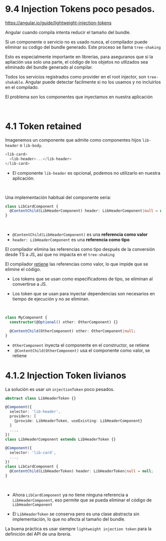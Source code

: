 # 9.4 Injection Tokens poco pesados.

https://angular.io/guide/lightweight-injection-tokens

Angular cuando compila intenta reducir el tamaño del bundle.

Si un componente o servicio no es usado nunca, el compilador puede eliminar su codigo del bundle generado. Este proceso se llama `tree-shaking`

Esto es especialmente importante en librerías, para aseguranos que si la apliación usa solo una parte, el código de los objetos no utlizados sea eliminado del bundle generado al compilar.

 Todos los servicios registrados como provider en el root injector, son `tree-shakable`. Angular puede detectar facilmente si no los usamos y no incluirlos en el compilado.

El problema son los componentes que inyectamos en nuestra aplicación

<br>

# 4.1 Token retained

Imagenemos un componente <lib-card> que admite como componentes hijos `lib-header` o `lib-body`.

```ts
<lib-card>
  <lib-header>...</lib-header>
</lib-card>
```
- El componente `lib-header` es opcional, podemos no utilizarlo en nuestra aplicación.

<br>

Una implementación habitual del componente seria:

```ts
class LibCardComponent {
  @ContentChild(LibHeaderComponent) header: LibHeaderComponent|null = null;
}
```
<br>

- `@ContentChild(LibHeaderComponent)` es una **referencia como valor**
- `header: LibHeaderComponent` es una **referencia como tipo**

El compilador elimina las referencias como tipo después de la conversión desde TS a JS, así que no impacta en el `tree-shaking`

El compilador <u>retiene</u> las referencias como valor, lo que impide que se elimine el código.

- Los tokens que se usan como especificadores de tipo, se eliminan al convertirse a JS.

- Los token que se usan para inyectar dependencias son necesarios en tiempo de ejecución y no se eliminan.

<br>

``` ts
class MyComponent {
  constructor(@Optional() other: OtherComponent) {}

  @ContentChild(OtherComponent) other: OtherComponent|null;
}
```
- `OtherComponent` inyecta el componente en el constructor, se retiene
- ` @ContentChild(OtherComponent)` usa el componente como valor, se retiene

# 4.1.2 Injection Token livianos

La solución es usar un `injectionToken` poco pesados.

```ts
abstract class LibHeaderToken {}

@Component({
  selector: 'lib-header',
  providers: [
    {provide: LibHeaderToken, useExisting: LibHeaderComponent}
  ]
  ...,
})
class LibHeaderComponent extends LibHeaderToken {}

@Component({
  selector: 'lib-card',
  ...,
})
class LibCardComponent {
  @ContentChild(LibHeaderToken) header: LibHeaderToken|null = null;
}
```
<br>

- Ahora `LibCardComponent` ya no tiene ninguna referencia a `LibHeaderComponent`, eso permite que se pueda eliminar el código de `LibHeaderComponent`

- El `LibHeaderToken` se conserva pero es una clase abstracta sin implementación, lo que no afecta al tamaño del bundle.

La buena práctica es usar siempre `lightweight injection token` para la definición del API de una ibrería.

